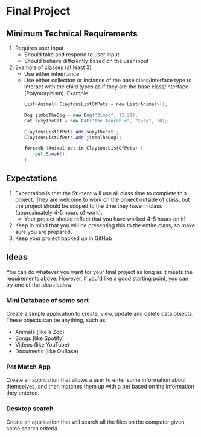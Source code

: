# Final Project
## Minimum Technical Requirements
1. Requires user input
    - Should take and respond to user input
    - Should behave differently based on the user input
1. Example of classes (at least 3)
    - Use either inheritance
    - Use either collection or instance of the base class/interface type to interact with the child types as if they are the base class/interface (Polymorphism). Example:
        ```cs
        List<Animal> ClaytonsListOfPets = new List<Animal>();

        Dog jimboTheDog = new Dog("Jimbo", 12.21);
        Cat suzyTheCat = new Cat("The Adorable", "Suzy", 10);

        ClaytonsListOfPets.Add(suzyTheCat);
        ClaytonsListOfPets.Add(jimboTheDog);

        foreach (Animal pet in ClaytonsListOfPets) {
            pet.Speak();
        }
        ```

## Expectations
1. Expectation is that the Student will use all class time to complete this project. They are welcome to work on the project outside of class, but the project should be scoped to the time they have in class (approximately 4-5 hours of work).
    - Your project should reflect that you have worked 4-5 hours on it!
1. Keep in mind that you will be presenting this to the entire class, so make sure you are prepared.
1. Keep your project backed up in GitHub

## Ideas
You can do whatever you want for your final project as long as it meets the requirements above. However, if you'd like a good starting point, you can try one of the ideas below:

### Mini Database of some sort
Create a simple application to create, view, update and delete data objects. These objects can be anything, such as:
- Animals (like a Zoo)
- Songs (like Spotify)
- Videos (like YouTube)
- Documents (like OnBase)

### Pet Match App
Create an application that allows a user to enter some information about themselves, and then matches them up with a pet based on the information they entered.

### Desktop search
Create an application that will search all the files on the computer given some search criteria.